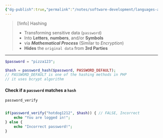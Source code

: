 ```yaml
---
{"dg-publish":true,"permalink":"/notes/software-development/languages-and-frameworks/web-development/backend/php/hashing/","tags":["programming","php","webdevelopment","backend"],"created":"2025-07-13T15:24:51.733+08:00"}
---
```



> [!info] Hashing
> - Transforming sensitive data (`password`)
> - Into __Letters__, __numbers__, and/or __Symbols__
> - via ___Mathematical Process___ (Similar to _Encryption_)
> - __Hides__ the `original data` from __3rd Parties__

---

```php
$password = "pizza123";

$hash = password_hash($password, PASSWORD_DEFAULT);
// PASSWORD_DEFAULT is one of the hashing methods in PHP
// it uses bcrypt algorithm
```

#### Check if a `password` matches a `hash`
`password_verify`

```php

if(password_verify("hotdog1212", $hash)) { // FALSE, Incorrect
	echo "You are logged in!";
} else {
	echo "Incorrect password!";
}

```